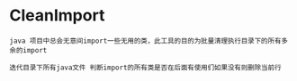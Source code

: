 # CleanImport

    java 项目中总会无意间import一些无用的类，此工具的目的为批量清理执行目录下的所有多余的import

    迭代目录下所有java文件 判断import的所有类是否在后面有使用们如果没有则删除当前行